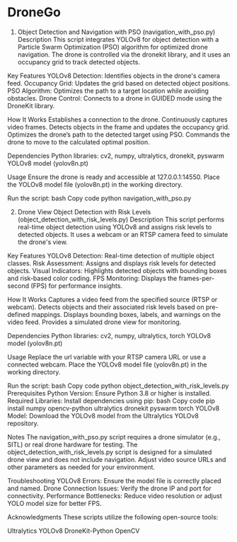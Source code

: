 # DroneGo

1. Object Detection and Navigation with PSO (navigation_with_pso.py)
  Description
    This script integrates YOLOv8 for object detection with a Particle Swarm Optimization (PSO) algorithm for optimized drone navigation. The drone is controlled via the         dronekit library, and it uses an occupancy grid to track detected objects.

Key Features
YOLOv8 Detection: Identifies objects in the drone's camera feed.
Occupancy Grid: Updates the grid based on detected object positions.
PSO Algorithm: Optimizes the path to a target location while avoiding obstacles.
Drone Control: Connects to a drone in GUIDED mode using the DroneKit library.

How It Works
Establishes a connection to the drone.
Continuously captures video frames.
Detects objects in the frame and updates the occupancy grid.
Optimizes the drone’s path to the detected target using PSO.
Commands the drone to move to the calculated optimal position.

Dependencies
Python libraries: cv2, numpy, ultralytics, dronekit, pyswarm
YOLOv8 model (yolov8n.pt)

Usage
Ensure the drone is ready and accessible at 127.0.0.1:14550.
Place the YOLOv8 model file (yolov8n.pt) in the working directory.

Run the script:
bash
Copy code
python navigation_with_pso.py

2. Drone View Object Detection with Risk Levels (object_detection_with_risk_levels.py)
Description
This script performs real-time object detection using YOLOv8 and assigns risk levels to detected objects. It uses a webcam or an RTSP camera feed to simulate the drone's view.

Key Features
YOLOv8 Detection: Real-time detection of multiple object classes.
Risk Assessment: Assigns and displays risk levels for detected objects.
Visual Indicators: Highlights detected objects with bounding boxes and risk-based color coding.
FPS Monitoring: Displays the frames-per-second (FPS) for performance insights.

How It Works
Captures a video feed from the specified source (RTSP or webcam).
Detects objects and their associated risk levels based on pre-defined mappings.
Displays bounding boxes, labels, and warnings on the video feed.
Provides a simulated drone view for monitoring.

Dependencies
Python libraries: cv2, numpy, ultralytics, torch
YOLOv8 model (yolov8n.pt)

Usage
Replace the url variable with your RTSP camera URL or use a connected webcam.
Place the YOLOv8 model file (yolov8n.pt) in the working directory.

Run the script:
bash
Copy code
python object_detection_with_risk_levels.py
Prerequisites
Python Version: Ensure Python 3.8 or higher is installed.
Required Libraries:
Install dependencies using pip:
bash
Copy code
pip install numpy opencv-python ultralytics dronekit pyswarm torch
YOLOv8 Model:
Download the YOLOv8 model from the Ultralytics YOLOv8 repository.

Notes
The navigation_with_pso.py script requires a drone simulator (e.g., SITL) or real drone hardware for testing.
The object_detection_with_risk_levels.py script is designed for a simulated drone view and does not include navigation.
Adjust video source URLs and other parameters as needed for your environment.

Troubleshooting
YOLOv8 Errors: Ensure the model file is correctly placed and named.
Drone Connection Issues: Verify the drone IP and port for connectivity.
Performance Bottlenecks: Reduce video resolution or adjust YOLO model size for better FPS.

Acknowledgments
These scripts utilize the following open-source tools:

Ultralytics YOLOv8
DroneKit-Python
OpenCV
